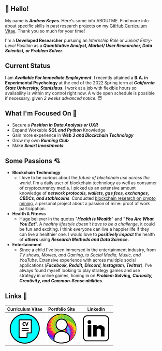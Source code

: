 ## :wave: Hello!
My name is ***Andrew Keyes***. Here's some info ABOUTME. Find more info about specific skills in past research projects on my [GitHub Curriculum Vitae](https://github.com/akeyess/Cirriculum_Vitae). Thank you so much for your time! 

I'm a **Developed Researcher** pursuing an *Internship Role* or *Junior/ Entry-Level Position* as a ***Quantitative Analyst, Market/ User Researcher, Data Scientist, or Problem Solver***. 

## Current Status
I am ***Available For Immediate Employment***. I recently attained a **B.A. in Experimental Psychology** at the end of the 2022 Spring term at ***California State University, Stanislaus***. I work at a job with flexible hours so availability is within my control right now. A wide open schedule is possible if necessary, given *2 weeks advanced notice*. :innocent:

## What I'm Focused On :mag_right:

- Secure a ***Position in Data Analysis or UXR***
- Expand Workable ***SQL and Python*** Knowledge
- Gain more experience in ***Web 3 and Blockchain Technology*** 
- Grow my own ***Running Club***
- Make ***Smart Investments***

## Some Passions :cupid:
   - **Blockchain Technology**
      - I love to be curious about the *future of blockchain use across the world*. I'm a daily user of blockchain technology as well as consumer of cryptocurrency media. I picked up an extensive amount knowledge of ***network protocols, wallets, gas fees, exchanges, CBDCs, and stablecoins***. Conducted [blockchain research on crypto mining](https://github.com/akeyess/Eth_Mining_Research_Report), a personal project about a passion of mine: proof of work participation. 
   - **Health & Fitness**
      - Huge believer in the quotes "***Health is Wealth***" and "***You Are What You Eat***". A *healthy lifestyle doesn't have to be a challenge*, it could be fun and exciting. I think everyone can live a happier life if they can live a healthier one. I would love to ***positively impact*** the health of ***others*** using ***Research Methods and Data Science***.
   - **Entertainment**
      - Since a child I've been immersed in the entertainment industry, from *TV shows, Movies, and Gaming, to Social Media, Music, and YouTube*. Extensive experience with across multiple social applications (***Facebook, Reddit, Discord, Instagram, Twitter***). I've always found myself looking to play strategy games and use strategy in online games, honing in on ***Problem Solving, Curiosity, Creativity, and Common-Sense abilities***.

      
## Links 🔗

**Curriculum Vitae**  |          **Portfolio Site**          |  **LinkedIn**
:-------------------------:|:-------------------------:|:-------------------------:
[![CV](https://raw.githubusercontent.com/akeyess/akeyess/main/cv.edit.jpg)](https://github.com/akeyess/Cirriculum_Vitae) | [![Personal Portfolio Site](https://raw.githubusercontent.com/akeyess/akeyess/main/profile.jpg)](https://andrewkeyes2.wixsite.com/andrewkeyes) |  [![Linkedin](https://raw.githubusercontent.com/akeyess/akeyess/main/linkedin.edit.jpg)](https://www.linkedin.com/in/andrew-keyes-3a0091226/)
